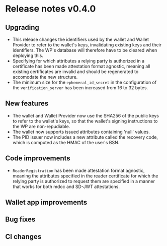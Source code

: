 # Release notes v0.4.0

## Upgrading

- This release changes the identifiers used by the wallet and Wallet Provider to
  refer to the wallet's keys, invalidating existing keys and their identifiers.
  The WP's database will therefore have to be cleared when deploying this.
- Specifying for which attributes a relying party is authorized in a certificate
  has been made attestation format agnostic, meaning all existing certificates
  are invalid and should be regenerated to accomodate the new structure.
- The minimum size for the `ephemeral_id_secret` in the configuration of the
  `verification_server` has been increased from 16 to 32 bytes.

## New features

- The wallet and Wallet Provider now use the SHA256 of the public keys to refer
  to the wallet's keys, so that the wallet's signing instructions to the WP are
  non-repudiable.
- The wallet now supports issued attributes containing 'null' values.
- The PID issuer now includes a new attribute called the recovery code, which
  is computed as the HMAC of the user's BSN.

## Code improvements

- `ReaderRegistration` has been made attestation format agnostic, meaning the
  attributes specified in the reader certificate for which the relying party is
  authorized to request them are specified in a manner that works for both mdoc
  and SD-JWT attestations.

## Wallet app improvements

## Bug fixes

## CI changes
